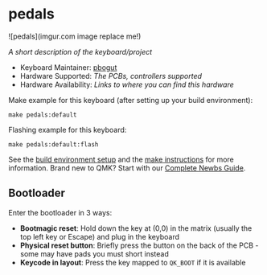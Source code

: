 # pedals

![pedals](imgur.com image replace me!)

*A short description of the keyboard/project*

* Keyboard Maintainer: [pbogut](https://github.com/pbogut)
* Hardware Supported: *The PCBs, controllers supported*
* Hardware Availability: *Links to where you can find this hardware*

Make example for this keyboard (after setting up your build environment):

    make pedals:default

Flashing example for this keyboard:

    make pedals:default:flash

See the [build environment setup](https://docs.qmk.fm/#/getting_started_build_tools) and the [make instructions](https://docs.qmk.fm/#/getting_started_make_guide) for more information. Brand new to QMK? Start with our [Complete Newbs Guide](https://docs.qmk.fm/#/newbs).

## Bootloader

Enter the bootloader in 3 ways:

* **Bootmagic reset**: Hold down the key at (0,0) in the matrix (usually the top left key or Escape) and plug in the keyboard
* **Physical reset button**: Briefly press the button on the back of the PCB - some may have pads you must short instead
* **Keycode in layout**: Press the key mapped to `QK_BOOT` if it is available
